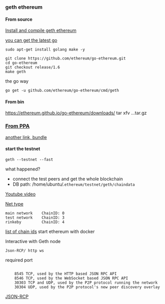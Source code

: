 
### geth ethereum

#### From source 
[Install and compile geth ethereum](https://www.youtube.com/watch?v=1ZTQaXSENNs)

[you can get the latest go](../../go/go.md)
```
sudo apt-get install golang make -y

git clone https://github.com/ethereum/go-ethereum.git
cd go-ethereum
git checkout release/1.6
make geth
```

the go way

```
go get -u github.com/ethereum/go-ethereum/cmd/geth
```
#### From bin

https://ethereum.github.io/go-ethereum/downloads/
tar xfv ...tar.gz 

### [From PPA](https://github.com/ethereum/go-ethereum/wiki/Installation-Instructions-for-Ubuntu)
[another link, bundle](https://ethereum.github.io/go-ethereum/install/)
#### start the testnet 
```
geth --testnet --fast 
```
what happened?

- connect the test peers and get the whole blockchain 
- DB path: /home/ubuntu/.`ethereum/testnet/geth/chaindata`

[Youtube video](https://www.youtube.com/watch?v=OTck7SLXTHY9)


 [Net type](https://github.com/ethereum/go-ethereum)

    main network    ChainID: 0 
    test network    ChainID: 3 
    rinkeby         ChainID: 4
[list of chain ids](https://github.com/ethereum/EIPs/blob/master/EIPS/eip-155.md)
start ethereum with docker

Interactive with Geth node 

    Json-RCP/ http ws 

required port 
```

    8545 TCP, used by the HTTP based JSON RPC API
    8546 TCP, used by the WebSocket based JSON RPC API
    30303 TCP and UDP, used by the P2P protocol running the network
    30304 UDP, used by the P2P protocol's new peer discovery overlay

```


[JSON-RCP](https://github.com/ethereum/wiki/wiki/JSON-RPC)